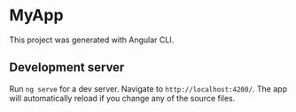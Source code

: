 # MyApp

This project was generated with Angular CLI.

## Development server

Run `ng serve` for a dev server. Navigate to `http://localhost:4200/`. The app will automatically reload if you change any of the source files.
